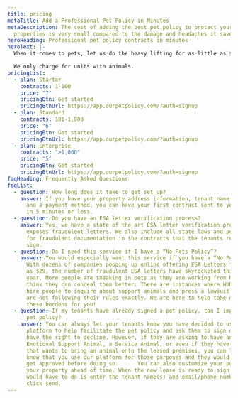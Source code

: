 ```yaml
---
title: pricing
metaTitle: Add a Professional Pet Policy in Minutes
metaDescription: The cost of adding the best pet policy to protect your
  properties is very small compared to the damage and headaches it saves.
heroHeading: Professional pet policy contracts in minutes
heroText: |-
  When it comes to pets, let us do the heavy lifting for as little as $5/month.

  We only charge for units with animals.
pricingList:
  - plan: Starter
    contracts: 1-100
    price: "7"
    pricingBtn: Get started
    pricingBtnUrl: https://app.ourpetpolicy.com/?auth=signup
  - plan: Standard
    contracts: 101-1,000
    price: "6"
    pricingBtn: Get started
    pricingBtnUrl: https://app.ourpetpolicy.com/?auth=signup
  - plan: Enterprise
    contracts: ">1,000"
    price: "5"
    pricingBtn: Get started
    pricingBtnUrl: https://app.ourpetpolicy.com/?auth=signup
faqHeading: Frequently Asked Questions
faqList:
  - question: How long does it take to get set up?
    answer: If you have your property address information, tenant name and email,
      and a payment method, you can have your first contract sent to your tenant
      in 5 minutes or less.
  - question: Do you have an ESA letter verification process?
    answer: Yes, we have a state of the art ESA letter verification process that
      exposes fraudulent letters. We also include all state laws and penalties
      for fraudulent documentation in the contracts that the tenants read and
      sign.
  - question: Do I need this service if I have a “No Pets Policy”?
    answer: You would especially want this service if you have a “No Pets Policy”.
      With dozens of companies popping up online offering ESA Letters for as low
      as $29, the number of fraudulent ESA letters have skyrocketed this past
      year. More people are sneaking in pets as they are working from home and
      think they can conceal them better. There are instances where HUD will
      hire people to inquire about support animals and press a lawsuit if you
      are not following their rules exactly. We are here to help take on all of
      these burdens for you!
  - question: If my tenants have already signed a pet policy, can I implement this
      pet policy?
    answer: You can always let your tenants know you have decided to use our
      platform to help facilitate the pet policy and ask them to sign up. They
      have the right to decline. However, if they are asking to have an
      Emotional Support Animal, a Service Animal, or even if they have a visitor
      that wants to bring an animal onto the leased premises, you can let them
      know that you use our platform for those purposes and they would need to
      get approved before doing so.      You can also customize your policy for
      your property ahead of time. When the new lease is ready to sign all you
      would have to do is enter the tenant name(s) and email/phone number and
      click send.
---
```

